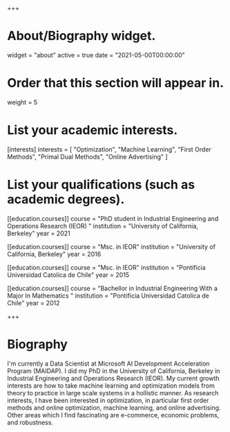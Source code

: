 +++
# About/Biography widget.
widget = "about"
active = true
date = "2021-05-00T00:00:00"

# Order that this section will appear in.
weight = 5

# List your academic interests.
[interests]
  interests = [
    "Optimization",
    "Machine Learning",
    "First Order Methods",
    "Primal Dual Methods",
	"Online Advertising"
  ]

# List your qualifications (such as academic degrees).
[[education.courses]]
  course = "PhD student in Industrial Engineering and Operations Research (IEOR) "
  institution = "University of California, Berkeley"
  year = 2021

[[education.courses]]
  course = "Msc. in IEOR"
  institution = "University of California, Berkeley"
  year = 2016

[[education.courses]]
  course = "Msc. in IEOR"
  institution = "Pontificia Universidad Catolica de Chile"
  year = 2015

[[education.courses]]
  course = "Bachellor in Industrial Engineering With a Major In Mathematics "
  institution = "Pontificia Universidad Catolica de Chile"
  year = 2012
 
+++

# Biography

I'm currently a Data Scientist at Microsoft AI Development Acceleration Program (MAIDAP). I did my PhD in the University of California, Berkeley in Industrial Engineering and Operations Research (IEOR). My current growth interests are how to take machine learning and optimization models from theory to practice in large scale systems in a hollistic manner. As research interests, I have been interested in optimization, in particular first order methods and online optimization, machine learning, and online advertising.  Other areas which I find fascinating are e-commerce, economic problems, and robustness. 